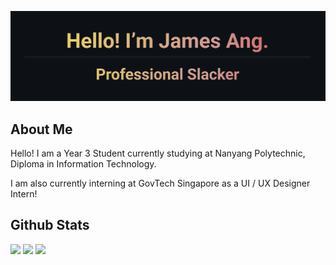 ![Header](README.png)
## About Me
Hello! I am a Year 3 Student currently studying at Nanyang Polytechnic, Diploma in Information Technology.

I am also currently interning at GovTech Singapore as a UI / UX Designer Intern!

## Github Stats
<img src="https://github-readme-stats.vercel.app/api?username=iFormal&show_icons=true&theme=github_dark&hide_border=true&count_private=true" />
<img src="https://github-readme-stats.vercel.app/api/top-langs/?username=iFormal&layout=compact&theme=vision-friendly-dark" />
<img src="https://komarev.com/ghpvc/?username=iFormal&color=blue" />
